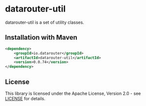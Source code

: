 # datarouter-util

datarouter-util is a set of utility classes.


## Installation with Maven

```xml
<dependency>
	<groupId>io.datarouter</groupId>
	<artifactId>datarouter-util</artifactId>
	<version>0.0.74</version>
</dependency>
```

## License

This library is licensed under the Apache License, Version 2.0 - see [LICENSE](../LICENSE) for details.
